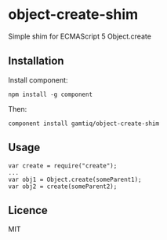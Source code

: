 # object-create-shim

Simple shim for ECMAScript 5 Object.create

## Installation

Install component:

    npm install -g component

Then:

    component install gamtiq/object-create-shim

## Usage

    var create = require("create");
    ...
    var obj1 = Object.create(someParent1);
    var obj2 = create(someParent2);

## Licence

MIT

